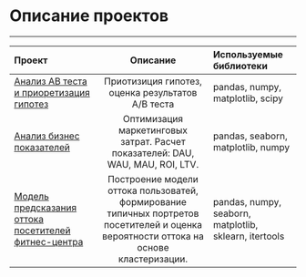 # Описание проектов
---
|Проект| Описание |Используемые библиотеки |
|:------------- |:------------------:| :-----|
| [Анализ АВ теста и приоретизация гипотез](https://github.com/romanovevg/project/blob/master/ab_test_analysis/ab_test_analysis.ipynb)|Приотизиция гипотез, оценка результатов A/B теста|pandas, numpy, matplotlib, scipy  |
| [Анализ бизнес показателей](https://github.com/romanovevg/project/blob/master/business_performance_analysis/business_performance_analysis.ipynb) |Оптимизация маркетинговых затрат. Расчет показателей: DAU, WAU, MAU, ROI, LTV.|  pandas, seaborn, matplotlib, numpy  |
|[Модель предсказания оттока посетителей фитнес-центра](https://github.com/romanovevg/project/blob/master/user_churn_machine_learning_model/user_churn_machine_learning_model.ipynb)|Построение модели оттока пользоватей, формирование типичных портретов посетителей и оценка вероятности оттока на основе кластеризации.|  pandas, numpy, seaborn, matplotlib, sklearn, itertools|
